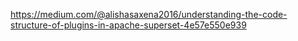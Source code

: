 https://medium.com/@alishasaxena2016/understanding-the-code-structure-of-plugins-in-apache-superset-4e57e550e939
